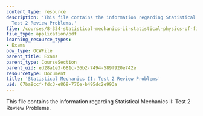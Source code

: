 ```yaml
---
content_type: resource
description: 'This file contains the information regarding Statistical Mechanics II:
  Test 2 Review Problems.'
file: /courses/8-334-statistical-mechanics-ii-statistical-physics-of-fields-spring-2014/67ba9ccffdc3e869776eb495dc2e993a_MIT8_334S14_TestReview2.pdf
file_type: application/pdf
learning_resource_types:
- Exams
ocw_type: OCWFile
parent_title: Exams
parent_type: CourseSection
parent_uid: ed28a1e3-681c-36b2-7494-589f920e742e
resourcetype: Document
title: 'Statistical Mechanics II: Test 2 Review Problems'
uid: 67ba9ccf-fdc3-e869-776e-b495dc2e993a
---
```

This file contains the information regarding Statistical Mechanics II: Test 2 Review Problems.


